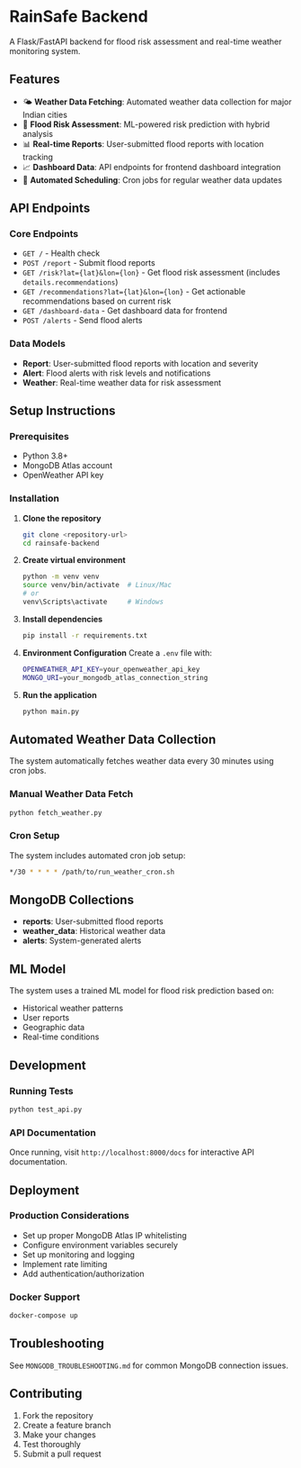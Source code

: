 # RainSafe Backend

A Flask/FastAPI backend for flood risk assessment and real-time weather monitoring system.

## Features

- 🌤️ **Weather Data Fetching**: Automated weather data collection for major Indian cities
- 🚨 **Flood Risk Assessment**: ML-powered risk prediction with hybrid analysis
- 📊 **Real-time Reports**: User-submitted flood reports with location tracking
- 📈 **Dashboard Data**: API endpoints for frontend dashboard integration
- 🔄 **Automated Scheduling**: Cron jobs for regular weather data updates

## API Endpoints

### Core Endpoints
- `GET /` - Health check
- `POST /report` - Submit flood reports
- `GET /risk?lat={lat}&lon={lon}` - Get flood risk assessment (includes `details.recommendations`)
- `GET /recommendations?lat={lat}&lon={lon}` - Get actionable recommendations based on current risk
- `GET /dashboard-data` - Get dashboard data for frontend
- `POST /alerts` - Send flood alerts

### Data Models
- **Report**: User-submitted flood reports with location and severity
- **Alert**: Flood alerts with risk levels and notifications
- **Weather**: Real-time weather data for risk assessment

## Setup Instructions

### Prerequisites
- Python 3.8+
- MongoDB Atlas account
- OpenWeather API key

### Installation

1. **Clone the repository**
   ```bash
   git clone <repository-url>
   cd rainsafe-backend
   ```

2. **Create virtual environment**
   ```bash
   python -m venv venv
   source venv/bin/activate  # Linux/Mac
   # or
   venv\Scripts\activate     # Windows
   ```

3. **Install dependencies**
   ```bash
   pip install -r requirements.txt
   ```

4. **Environment Configuration**
   Create a `.env` file with:
   ```bash
   OPENWEATHER_API_KEY=your_openweather_api_key
   MONGO_URI=your_mongodb_atlas_connection_string
   ```

5. **Run the application**
   ```bash
   python main.py
   ```

## Automated Weather Data Collection

The system automatically fetches weather data every 30 minutes using cron jobs.

### Manual Weather Data Fetch
```bash
python fetch_weather.py
```

### Cron Setup
The system includes automated cron job setup:
```bash
*/30 * * * * /path/to/run_weather_cron.sh
```

## MongoDB Collections

- **reports**: User-submitted flood reports
- **weather_data**: Historical weather data
- **alerts**: System-generated alerts

## ML Model

The system uses a trained ML model for flood risk prediction based on:
- Historical weather patterns
- User reports
- Geographic data
- Real-time conditions

## Development

### Running Tests
```bash
python test_api.py
```

### API Documentation
Once running, visit `http://localhost:8000/docs` for interactive API documentation.

## Deployment

### Production Considerations
- Set up proper MongoDB Atlas IP whitelisting
- Configure environment variables securely
- Set up monitoring and logging
- Implement rate limiting
- Add authentication/authorization

### Docker Support
```bash
docker-compose up
```

## Troubleshooting

See `MONGODB_TROUBLESHOOTING.md` for common MongoDB connection issues.

## Contributing

1. Fork the repository
2. Create a feature branch
3. Make your changes
4. Test thoroughly
5. Submit a pull request


